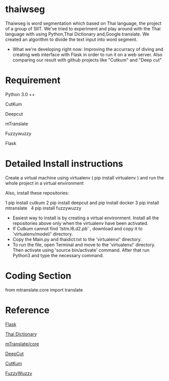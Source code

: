 # thaiwseg
Thaiwseg is word segmentation which based on Thai language, the project of a group of SIIT. We've tried to experiment and play around with the Thai language with using Python,Thai Dictionary and,Google translate. We created an algorithm to divide the text input into word segment.

* What we're developing right now: Improving the accurracy of diving and creating web interface with Flask in order to run it on a web server. Also comparing our result with github projects like "Cutkum" and "Deep cut"

# Requirement
Python 3.0 ++

CutKum

Deepcut

mTranslate

Fuzzywuzzy

Flask

# Detailed Install instructions

Create a virtual machine using virtualenv ( pip install virtualenv ) and run the whole project in a virtual environment 

Also, install these repositories:

1 pip install cutkum
2 pip install deepcut  and pip install docker
3 pip install mtranslate   
4 pip install fuzzywuzzy

- Easiest way to install is by creating a virtual environment. Install all the repositories above only when the virtualenv have been activated.
- If Cutkum cannot find 'lstm.l6.d2.pb' , download and copy it to 'virtualenv/model/' directory.
- Copy the Main.py and thaidict.txt to the 'virtualenv/' directory.
- To run the file, open Terminal and move to the 'virtualenv/' directory. Then activate using 'source bin/activate' command. After that run Python3 and type the necessary command.


# Coding Section

from mtranslate.core import translate

# Reference
[Flask](http://flask.pocoo.org)

[Thai Dictionary](https://github.com/pureexe/thai-wordlist)

[mTranslate/core](https://www.npmjs.com/package/@ngx-translate/core)

[DeepCut](https://github.com/rkcosmos/deepcut)

[CutKum](https://github.com/pucktada/cutkum)

[FuzzyWuzzy](https://github.com/seatgeek/fuzzywuzzy)
